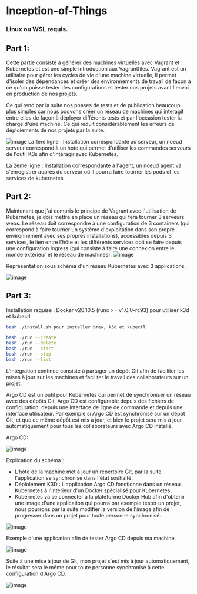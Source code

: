 # Inception-of-Things

### Linux ou WSL requis.

## Part 1:
Cette partie consiste à générer des machines virtuelles avec Vagrant et Kubernetes et est une simple introduction aux Vagrantfiles.
Vagrant est un utilitaire pour gérer les cycles de vie d'une machine virtuelle, il permet d'isoler des dépendances et créer des environnements de travail de façon à ce qu'on puisse tester des configurations et tester nos projets avant l'envoi en production de nos projets.

Ce qui rend par la suite nos phases de tests et de publication beaucoup plus simples car nous pouvons créer un réseau de machines qui interagit entre elles de façon à déployer différents tests et par l'occasion tester la charge d'une machine.
Ce qui réduit considérablement les erreurs de déploiements de nos projets par la suite.

![image](https://github.com/user-attachments/assets/610bb910-2e40-4c83-99f5-0cf0057ef95f)
La 1ère ligne : Installation correspondante au serveur, un noeud serveur correspond à un hote qui permet d'utiliser les commandes serveurs de l'outil K3s afin d'intéragir avec Kubernetes.

La 2ème ligne : Installation correspondante à l'agent, un noeud agent va s'enregistrer auprès du serveur où il pourra faire tourner les pods et les services de kubernetes.

## Part 2:

Maintenant que j'ai compris le principe de Vagrant avec l'utilisation de Kubernetes, je dois mettre en place un réseau qui fera tourner 3 serveurs webs.
Le réseau doit correspondre à une configuration de 3 containers (qui correspond à faire tourner un système d'exploitation dans son propre environnement avec ses propres installations), accessibles depuis 3 services, le lien entre l'hôte et les différents services doit se faire depuis une configuration Ingress (qui consiste à faire une connexion entre le monde extérieur et le réseau de machines).
![image](https://github.com/user-attachments/assets/e438e270-8d54-47bf-9431-42fbd5d4d8ec)

Représentation sous schéma d'un réseau Kubernetes avec 3 applications.

![image](https://github.com/user-attachments/assets/049639ac-65ad-4481-8f1e-4740841b60d5)


## Part 3:

Installation requise : Docker v20.10.5 (runc >= v1.0.0-rc93) pour utiliser k3d et kubectl
```bash
bash ./install.sh pour installer brew, k3d et kubectl
```

```bash
bash ./run --create
bash ./run --delete
bash ./run --start
bash ./run --stop
bash ./run --list
```

L'intégration continue consiste à partager un dépôt Git afin de faciliter les mises à jour sur les machines et faciliter le travail des collaborateurs sur un projet.

Argo CD est un outil pour Kubernetes qui permet de synchroniser un réseau avec des dépôts Git, Argo CD est configurable depuis des fichiers de configuration, depuis une interface de ligne de commande et depuis une interface utilisateur. 
Par exemple si Argo CD est synchronisé sur un dépôt Git, et que ce même dépôt est mis à jour, et bien le projet sera mis à jour automatiquement pour tous les collaborateurs avec Argo CD installé.

Argo CD:

![image](https://github.com/user-attachments/assets/e4fc86b7-a2a1-4c5e-be77-1dbe1dd63039)

Explication du schéma :

* L'hôte de la machine met à jour un répertoire Git, par la suite l'application se synchronise dans l'état souhaité.
* Déploiement K3D : L'application Argo CD fonctionne dans un réseau Kubernetes à l'intérieur d'un Docker spécialisé pour Kubernetes.
* Kubernetes va se connecter à la plateforme Docker Hub afin d'obtenir une image d'une application qui pourra par exemple tester un projet, nous pourrons par la suite modifier la version de l'image afin de progresser dans un projet pour toute personne synchronisé.

![image](https://github.com/user-attachments/assets/2146b751-6a25-40ee-bb22-929ab7e8fe63)

Exemple d'une application afin de tester Argo CD depuis ma machine.

![image](https://github.com/user-attachments/assets/c348578d-8707-4720-9511-6566daf6edf2)

Suite à une mise à jour de Git, mon projet s'est mis à jour automatiquement, le résultat sera le même pour toute personne synchronisé à cette configuration d'Argo CD.

![image](https://github.com/user-attachments/assets/8efce489-d368-4745-86d7-1bbeb13b78a4)
